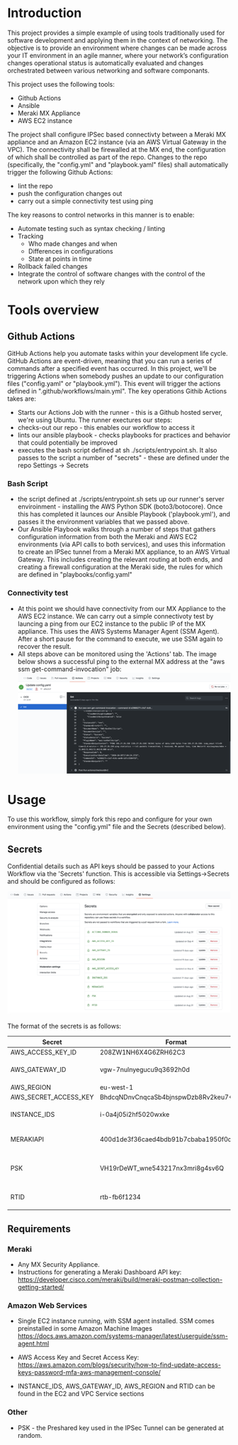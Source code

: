# Introduction

This project provides a simple example of using tools traditionally used for software development and applying them in the context of networking. The objective is to provide an environment where changes can be made across your IT environment in an agile manner, where your network’s configuration changes operational status is automatically evaluated and changes orchestrated between various networking and software componants.

This project uses the following tools:

* Github Actions
* Ansible
* Meraki MX Appliance
* AWS EC2 instance

The project shall configure IPSec based connectivty between a Meraki MX appliance and an Amazon EC2 instance (via an AWS Virtual Gateway in the VPC). The connectivity shall be firewalled at the MX end, the configuration of which shall be controlled as part of the repo. Changes to the repo (specifically, the "config.yml" and "playbook.yaml" files) shall automatically trigger the following Github Actions:

* lint the repo
* push the configuration changes out
* carry out a simple connectivity test using ping

The key reasons to control networks in this manner is to enable:
* Automate testing such as syntax checking / linting
* Tracking
  * Who made changes and when
  * Differences in configurations
  * State at points in time
* Rollback failed changes
* Integrate the control of software changes with the control of the network upon which they rely

# Tools overview
## Github Actions
GitHub Actions help you automate tasks within your development life cycle. GitHub Actions are event-driven, meaning that you can run a series of commands after a specified event has occurred. In this project, we'll be triggering Actions when somebody pushes an update to our configuration files ("config.yaml" or "playbook.yml"). This event will trigger the actions defined in ".github/workflows/main.yml". The key operations Githib Actions takes are:

* Starts our Actions Job with the runner - this is a Github hosted server, we're using Ubuntu. The runner exectures our steps:
* checks-out our repo - this enables our workflow to access it
* lints our ansible playbook - checks playbooks for practices and behavior that could potentially be improved
* executes the bash script defined at sh ./scripts/entrypoint.sh. It also passes to the script a number of "secrets" - these are defined under the repo Settings -> Secrets
### Bash Script
* the script defined at ./scripts/entrypoint.sh sets up our runner's server enviroinment - installing the AWS Python SDK (boto3/botocore). Once this has completed it launces our Ansible Playbook ('playbook.yml'), and passes it the environment variables that we passed above.
* Our Ansible Playbook walks through a number of steps that gathers configuration information from both the Meraki and AWS EC2 environments (via API calls to both services), and uses this information to create an IPSec tunnel from a Meraki MX appliance, to an AWS Virtual Gateway. This includes creating the relevant routing at both ends, and creating a firewall configuration at the Meraki side, the rules for which are defined in "playbooks/config.yaml"
### Connectivity test
* At this point we should have connectivity from our MX Appliance to the AWS EC2 instance. We can carry out a simple connectivoty test by launcing a ping from our EC2 instance to the public IP of the MX appliance. This uses the AWS Systems Manager Agent (SSM Agent). After a short pause for the command to execute, we use SSM again to recover the result.
* All steps above can be monitored using the 'Actions' tab. The image below shows a successful ping to the external MX address at the "aws ssm get-command-invocation" job:
![Diagram](Images/Actions.png)

# Usage

To use this workflow, simply fork this repo and configure for your own environment using the "config.yml" file and the Secrets (described below).

## Secrets
Confidential details such as API keys should be passed to your Actions Workflow via the 'Secrets' function. This is accessible via Settings->Secrets and should be configured as follows:

![Diagram](Images/Secrets.png)

The format of the secrets is as follows:

Secret| Format | notes
------------ | ------------- | -------------------
AWS_ACCESS_KEY_ID | 208ZW1NH6X4G6ZRH62C3 |
AWS_GATEWAY_ID | vgw-7nulnyegucu9q3692h0d | Virtual Private Gateway
AWS_REGION | eu-west-1 | 
AWS_SECRET_ACCESS_KEY | BhdcqNDnvCnqcaSb4bjnspwDzb8Rv2keu7+CMytB| 
INSTANCE_IDS | i-0a4j05i2hf5020wxke | AWS EC2 Instance ID
MERAKIAPI | 400d1de3f36caed4bdb91b7cbaba1950f0d7827d | Meraki Dashboard API key
PSK | VH19rDeWT_wne543217nx3mri8g4sv6Q | Preshared key for IPSec Tunnel
RTID | rtb-fb6f1234 | AWS Route Table ID

## Requirements


### Meraki
* Any MX Security Appliance.
* Instructions for generating a Meraki Dashboard API key: https://developer.cisco.com/meraki/build/meraki-postman-collection-getting-started/

### Amazon Web Services
* Single EC2 instance running, with SSM agent installed. SSM comes preinstalled in some Amazon Machine Images https://docs.aws.amazon.com/systems-manager/latest/userguide/ssm-agent.html
* AWS Access Key and Secret Access Key: https://aws.amazon.com/blogs/security/how-to-find-update-access-keys-password-mfa-aws-management-console/

* INSTANCE_IDS, AWS_GATEWAY_ID, AWS_REGION and RTID can be found in the EC2 and VPC Service sections

### Other
* PSK - the Preshared key used in the IPSec Tunnel can be generated at random.


 
